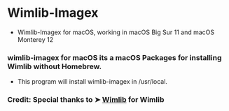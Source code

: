 # Wimlib-Imagex
- Wimlib-Imagex for macOS, working in macOS Big Sur 11 and macOS Monterey 12

### wimlib-imagex for macOS its a macOS Packages for installing Wimlib without Homebrew.
- This program will install wimlib-imagex in /usr/local.

### Credit: Special thanks to ➤ [Wimlib](https://wimlib.net/) for Wimlib


